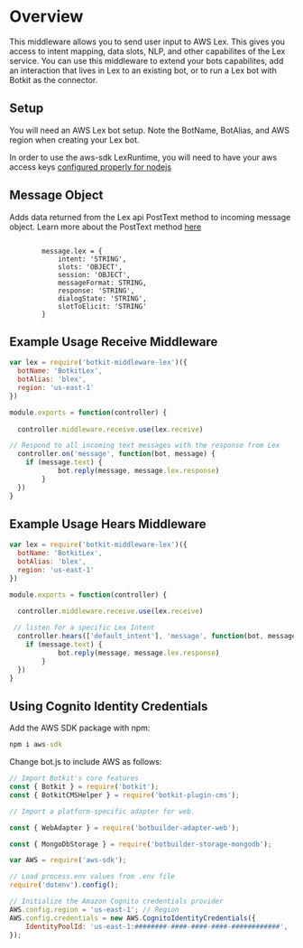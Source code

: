 # Overview

This middleware allows you to send user input to AWS Lex. This gives you access to intent mapping, data slots, NLP, and other capabilites of the Lex service. You can use this middleware to extend your bots capabilites, add an interaction that lives in Lex to an existing bot, or to run a Lex bot with Botkit as the connector.

## Setup

You will need an AWS Lex bot setup. Note the BotName, BotAlias, and AWS region when creating your Lex bot.

In order to use the aws-sdk LexRuntime, you will need to have your aws access keys [configured properly for nodejs](http://docs.aws.amazon.com/sdk-for-javascript/v2/developer-guide/getting-started-nodejs.html)

## Message Object

Adds data returned from the Lex api PostText method to incoming message object. Learn more about the PostText method [here](http://docs.aws.amazon.com/lex/latest/dg/API_runtime_PostText.html)


```

        message.lex = {
            intent: 'STRING',
            slots: 'OBJECT',
            session: 'OBJECT',
            messageFormat: STRING, 
            response: 'STRING',
            dialogState: 'STRING',
            slotToElicit: 'STRING'
        }
```

## Example Usage Receive Middleware

```javascript
var lex = require('botkit-middleware-lex')({
  botName: 'BotkitLex',
  botAlias: 'blex',
  region: 'us-east-1'
})

module.exports = function(controller) {
  
  controller.middleware.receive.use(lex.receive)

// Respond to all incoming text messages with the response from Lex
  controller.on('message', function(bot, message) {
    if (message.text) {
            bot.reply(message, message.lex.response)
        }
  })
}
```

## Example Usage Hears Middleware

```javascript
var lex = require('botkit-middleware-lex')({
  botName: 'BotkitLex',
  botAlias: 'blex',
  region: 'us-east-1'
})

module.exports = function(controller) {
  
  controller.middleware.receive.use(lex.receive)

 // listen for a specific Lex Intent
  controller.hears(['default_intent'], 'message', function(bot, message) {
    if (message.text) {
            bot.reply(message, message.lex.response)
        }
  })
}
```

## Using Cognito Identity Credentials

Add the AWS SDK package with npm:

```cmd
npm i aws-sdk
```

Change bot.js to include AWS as follows:

```javascript
// Import Botkit's core features
const { Botkit } = require('botkit');
const { BotkitCMSHelper } = require('botkit-plugin-cms');

// Import a platform-specific adapter for web.

const { WebAdapter } = require('botbuilder-adapter-web');

const { MongoDbStorage } = require('botbuilder-storage-mongodb');

var AWS = require('aws-sdk');

// Load process.env values from .env file
require('dotenv').config();

// Initialize the Amazon Cognito credentials provider
AWS.config.region = 'us-east-1'; // Region
AWS.config.credentials = new AWS.CognitoIdentityCredentials({
    IdentityPoolId: 'us-east-1:########-####-####-####-############',
});

```
